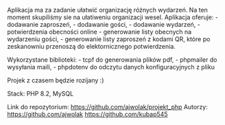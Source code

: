 Aplikacja ma za zadanie ułatwić organizację różnych wydarzeń.
Na ten moment skupiliśmy sie na ułatiweniu organizacji wesel.
Aplikacja oferuje:
    - dodawanie zaproszeń,
    - dodawanie gości,
    - dodawanie wydarzeń,
    - potwierdzenia obecności online
    - generowanie listy obecnych na wydarzeniu gości, 
    - generowanie listy zaproszeń z kodami QR, które po zeskanowniu przenoszą do elektornicznego potwierdzenia.

Wykorzystane biblioteki: 
    - tcpf do generowania plików pdf,
    - phpmailer do wysyłania maili,
    - phpdotenv do odczytu danych konfiguracyjnych z pliku

Projek z czasem będzie rozijany :)

Stack:
PHP 8.2, MySQL

Link do repozytorium: https://github.com/ajwolak/projekt_php
Autorzy:
https://github.com/ajwolak
https://github.com/kubap545
